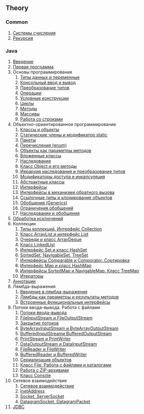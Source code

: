 ## Theory
### Common
1. [Системы счисления](number-systems)
1. [Рекурсия](recursion)


### Java
1. [Введение](intro-to-java)
1. [Первая программа](first-program-with-java)
1. Основы программирования
    1. [Типы данных и переменные](data-types-and-variables)
    1. [Консольный ввод и вывод](standard-streams)
    1. [Преобразование типов](base-data-type-conversions)
    1. [Операции](operations)
    1. [Условные конструкции](conditional-constructions)
    1. [Циклы](loops)
    1. [Методы](methods)
    1. [Массивы](arrays)
    1. [Работа со строками](strings)
1. Объектно-ориентированное программирование
    1. [Классы и объекты](классы-и-объекты)
    1. [Статические члены и модификатор static](статические-члены-и-модификатор-static)
    1. [Пакеты](пакеты)
    1. [Перечисления (enum)](перечисления-(enum))
    1. [Объекты как параметры методов](объекты-как-параметры-методов)
    1. [Вложенные классы](вложенные-классы)
    1. [Наследование](наследование)
    1. [Класс Object и его методы](класс-object-и-его-методы)
    1. [Иерархия наследования и преобразование типов](иерархия-наследования-и-преобразование-типов)
    1. [Модификаторы доступа и инкапсуляция](модификаторы-доступа-и-инкапсуляция)
    1. [Абстрактные классы](абстрактные-классы)
    1. [Интерфейсы](интерфейсы)
    1. [Интерфейсы в механизме обратного вызова](интерфейсы-в-механизме-обратного-вызова)
    1. [Ссылочные типы и клонирование объектов](ссылочные-типы-и-клонирование-объектов)
    1. [Обобщения (Generics)](обобщения-(generics))
    1. [Ограничения обобщений](ограничения-обобщений)
    1. [Наследование и обобщения](наследование-и-обобщения)
1. [Обработка исключений](exception-handling)
1. Коллекции
    1. [Типы коллекций. Интерфейс Collection](типы-коллекций.-интерфейс-collection)
    1. [Класс ArrayList и интерфейс List](класс-arraylist-и-интерфейс-list)
    1. [Очереди и класс ArrayDeque](очереди-и-класс-arraydeque)
    1. [Класс LinkedList](класс-linkedlist)
    1. [Интерфейс Set и класс HashSet](интерфейс-set-и-класс-hashset)
    1. [SortedSet, NavigableSet, TreeSet](sortedset,-navigableset,-treeset)
    1. [Интерфейсы Comparable и Comporator. Сортировка](интерфейсы-comparable-и-comparator.-сортировка)
    1. [Интерфейс Map и класс HashMap](интерфейс-map-и-класс-hashmap)
    1. [Интерфейсы SortedMap и NavigableMap. Класс TreeMap](интерфейсы-sortedmap-и-navigablemap.-класс-treemap)
    1. [Итераторы](итераторы)
1. [Аннотации](аннотации)
1. Лямбда-выражения
    1. [Введение в лямбда-выражения](введение-в-лямбда-выражения)
    1. [Лямбды как параметры и результаты методов](лямбды-как-параметрыи-результаты-методов)
    1. [Встроенные функциональные интерфейсы](встроенные-функциональные-интерфейсы)
1. Потоки ввода-вывода. Работа с файлами
    1. [Потоки ввода-вывода](потоки-ввода-вывода)
    1. [FileInputStream и FileOutputStream](fileinputstream-и-fileoutputstream)
    1. [Закрытие потоков](закрытие-потоков)
    1. [ByteArrayInputStream и ByteArrayOutputStream](bytearrayinputstream-и-bytearrayoutputstream)
    1. [BufferedInputStreamи BufferedOutputStream](bufferedinputstream-и-bufferedoutputstream)
    1. [PrintStream и PrintWriter](printstream-и-printwriter)
    1. [DataOutputStream и DataInputStream](dataoutputstream-и-datainputstream)
    1. [FileReader и FileWriter](filereader-и-filewriter)
    1. [BufferedReader и BufferedWriter](bufferedreader-и-bufferedwriter)
    1. [Сериализация объектов](сериализация-объектов)
    1. [Класс File. Работа с файлами и каталогами](класс-file)
    1. [Работа с ZIP-архивами](работа-с-zip-архивами)
    1. [Класс Console](класс-console)
1. Сетевое взаимодействие
    1. [Сетевое взаимодействие](сетевое-взаимодействие)
    1. [InetAddress](inetaddress)
    1. [Socket. ServerSocket](socket.-serversocket)
    1. [DatagramSocket. DatagramPacket](datagramsocket.-datagrampacket)
1. [JDBC](jdbc)